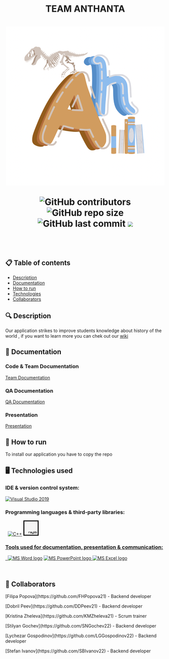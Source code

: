 <h1 align="center"> TEAM ANTHANTA <h1>

<div align="center"> <img src="Documents/Assets/logo.png" alt="Anthanta" /> </div>

<p align = "center">
  <img alt="GitHub contributors" src="https://img.shields.io/github/contributors/codingburgas/school-project-assignment-anthanta?style=flat-square">
  <img alt="GitHub repo size" src="https://img.shields.io/github/repo-size/codingburgas/school-project-assignment-anthanta?style=flat-square">
  <img alt="GitHub last commit" src="https://img.shields.io/github/last-commit/codingburgas/school-project-assignment-anthanta?style=flat-square">
  <img src="https://img.shields.io/github/languages/count/codingburgas/school-project-assignment-anthanta?style=flat-square">
</p> 

## 📋 Table of contents
  - [Description](#description)
  - [Documentation](#docs)
  - [How to run](#install)
  - [Technologies](#technologies)
  - [Collaborators](#collaborators)

## 🔍 Description <a name="description"></a>
<p> Our application strikes to improve students knowledge about history of the world , if you want to learn more you can chek out our <a href="https://github.com/codingburgas/school-project-assignment-anthanta/wiki">wiki</a> </p>

## 📃 Documentation <a name="docs"></a>
### Code & Team Documentation

[Team Documentation](https://codingburgas-my.sharepoint.com/:w:/g/personal/ddpeev21_codingburgas_bg/Ec-c6syZjMVDnJCI7s3Uw00BQvnmmQNbyudvM2FD2Pg4lg?e=DEgV5L)

### QA Documentation
[QA Documentation](https://codingburgas-my.sharepoint.com/:x:/g/personal/ddpeev21_codingburgas_bg/ERnC48FyGPFJvNcDn9b5RjIBxy9rvVdzHEW2V61qTtwhhQ?e=Rao972)
  

### Presentation
[Presentation](https://codingburgas-my.sharepoint.com/:p:/g/personal/ddpeev21_codingburgas_bg/EVh3-NxeFPZPhXGDLC1miJsBH2FFuR8a1EfNFrDnyBv4VA?e=f1UgUA)

## 🚀 How to run <a name="install"></a>
<p>To install our application you have to copy the repo</p>

## 🖥️ Technologies used <a name="technologies"></a>
### IDE & version control system:
<a href="https://visualstudio.microsoft.com/"><img src="https://img.icons8.com/fluency/48/000000/visual-studio.png" alt="Visual Studio 2019"/></a>

### Programming languages & third-party libraries:
<p align="left"> 
  <a href="https://www.cplusplus.com/"><img src="https://img.icons8.com/color/48/000000/c-plus-plus-logo.png" alt="C++"/></a>
  <img src="Documents/Assets/Raylib_logo.png" alt="Raylib" height="48"/></a> 
</p> <a href="https://raylib.handmade.network">

### Tools used for documentation, presentation & communication:
<p align="left"> 
  <a href="https://www.microsoft.com/en-ww/microsoft-365/word"><img src="https://img.icons8.com/fluency/48/000000/microsoft-word-2019.png" alt="MS Word logo" width=48px /></a>
  <a href="https://www.microsoft.com/en-us/microsoft-365/powerpoint"><img src="https://img.icons8.com/fluency/48/000000/microsoft-powerpoint-2019.png" alt="MS PowerPoint logo" width=48px />
  <a href="https://www.microsoft.com/en-us/microsoft-365/excel"><img src="https://img.icons8.com/fluency/48/000000/microsoft-excel-2019.png" alt="MS Excel logo"/></a>
</p>  


## 🧑 Collaborators <a name="collaborators"></a>
<p>[Filipa Popova](https://github.com/FHPopova21) - Backend developer </p>
<p>[Dobril Peev](https://github.com/DDPeev21) - Backend developer</p>
<p>[Kristina Zheleva](https://github.com/KMZheleva21) - Scrum trainer</p>
<p>[Stilyan Gochev](https://github.com/SNGochev22) - Backend developer</p>
<p>[Lychezar Gospodinov](https://github.com/LGGospodinov22) - Backend developer</p>
<p>[Stefan Ivanov](https://github.com/SBIvanov22) - Backend developer</p>

